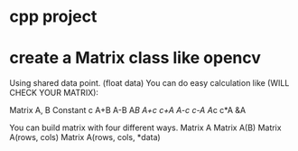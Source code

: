 # cpp project 
# create a Matrix class like opencv
Using shared data point. (float data)
You can do easy calculation like (WILL CHECK YOUR MATRIX):

Matrix A, B 
Constant c
A+B
A-B
A*B
A+c c+A
A-c c-A
A*c c*A
&A

You can build matrix with four different ways.
Matrix A
Matrix A(B)
Matrix A(rows, cols)
Matrix A(rows, cols, *data)

